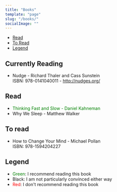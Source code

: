 ```yaml
---
title: "Books"
template: "page"
slug: "/books/"
socialImage: ""
---
```

- [Read](#read)
- [To Read](#to-read)
- [Legend](#legend)

## Currently Reading
- Nudge - Richard Thaler and Cass Sunstein  
ISBN: 978-0141040011 - http://nudges.org/

## Read
- <span style="color: green">Thinking Fast and Slow - Daniel Kahneman</span>  
- Why We Sleep - Matthew Walker

## To read
- How to Change Your Mind - Michael Pollan  
ISBN: 978-1594204227

## Legend
- <span style="color: green">Green</span>: I recommend reading this book
- Black: I am not particularly convinced either way
- <span style="color: red">Red</span>: I don't recommend reading this book
